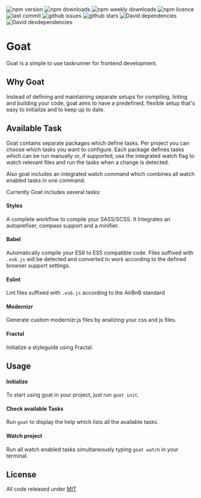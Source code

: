 ![npm version](https://badgen.net/npm/v/@geit/goat?icon=npm)
![npm downloads](https://badgen.net/npm/dt/@geit/goat?icon=npm)
![npm weekly downloads](https://badgen.net/npm/dw/@geit/goat?icon=npm)
![npm licence](https://badgen.net/npm/license/@geit/goat)
![last commit](https://badgen.net//github/last-commit/stefspakman/Goat?icon=github)
![github issues](https://badgen.net//github/issues/stefspakman/Goat?icon=github)
![github stars](https://badgen.net//github/stars/stefspakman/Goat?icon=github)
![David dependencies](https://badgen.net//david/dep/stefspakman/Goat/packages/goat?icon=libraries)
![David devdependencies](https://badgen.net//david/dev/stefspakman/Goat/packages/goat?icon=libraries)

# Goat
Goat is a simple to use taskrunner for frontend development. 

## Why Goat
Instead of defining and maintaining separate setups for compiling, linting and building your code, goat aims to have a predefined, flexible setup that's easy to initialize and to keep up to date. 

## Available Task
Goat contains separate packages which define tasks. Per project you can choose which tasks you want to configure. Each package defines tasks which can be run manually or, if supported, use the integrated watch flag to watch relevant files and run the tasks when a change is detected. 

Also goat includes an integrated watch command which combines all watch enabled tasks in one command.

Currently Goat includes several tasks:
#### Styles
A complete workflow to compile your SASS/SCSS. It Integrates an autoprefixer, compass support and a minifier.
#### Babel
Automatically compile your ES6 to ES5 compatible code. Files suffixed with `.es6.js` will be detected and converted to work according to the defined browser support settings.
#### Eslint
Lint files suffixed with `.es6.js` according to the AirBnB standard
#### Modernizr
Generate custom modernizr.js files by analizing your css and js files.
#### Fractal
Initialize a styleguide using Fractal.

## Usage
#### Initialize
To start using goat in your project, just run `goat init`.
#### Check available Tasks
Run `goat` to display the help which lists all the available tasks.
#### Watch project
Run all watch enabled tasks simultaneously typing `goat watch` in your terminal.

## License

All code released under [MIT]

[mit]: https://github.com/stefspakman/Goat/blob/master/LICENSE